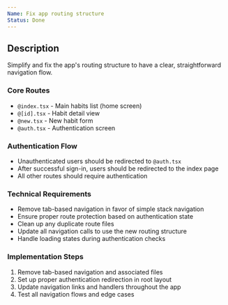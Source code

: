 ```yaml
---
Name: Fix app routing structure
Status: Done
---
```


## Description

Simplify and fix the app's routing structure to have a clear, straightforward navigation flow.

### Core Routes
- `@index.tsx` - Main habits list (home screen)
- `@[id].tsx` - Habit detail view
- `@new.tsx` - New habit form
- `@auth.tsx` - Authentication screen

### Authentication Flow
- Unauthenticated users should be redirected to `@auth.tsx`
- After successful sign-in, users should be redirected to the index page
- All other routes should require authentication

### Technical Requirements
- Remove tab-based navigation in favor of simple stack navigation
- Ensure proper route protection based on authentication state
- Clean up any duplicate route files
- Update all navigation calls to use the new routing structure
- Handle loading states during authentication checks

### Implementation Steps
1. Remove tab-based navigation and associated files
2. Set up proper authentication redirection in root layout
3. Update navigation links and handlers throughout the app
4. Test all navigation flows and edge cases 
